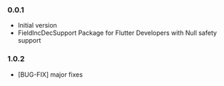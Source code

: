 ### 0.0.1
- Initial version
- FieldIncDecSupport Package for Flutter Developers with Null safety support

### 1.0.2
- [BUG-FIX] major fixes